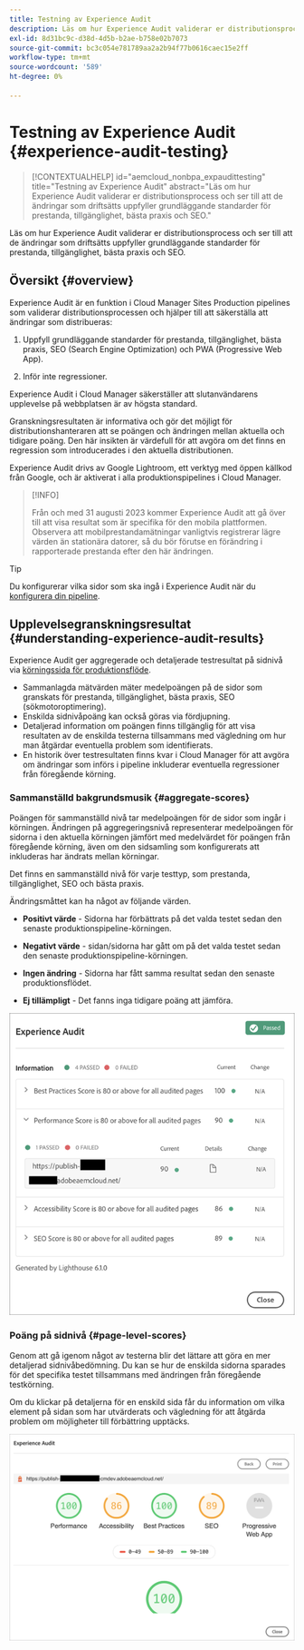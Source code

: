 ```yaml
---
title: Testning av Experience Audit
description: Läs om hur Experience Audit validerar er distributionsprocess och ser till att de ändringar som driftsätts uppfyller grundläggande standarder för prestanda, tillgänglighet, bästa praxis och SEO.
exl-id: 8d31bc9c-d38d-4d5b-b2ae-b758e02b7073
source-git-commit: bc3c054e781789aa2a2b94f77b0616caec15e2ff
workflow-type: tm+mt
source-wordcount: '589'
ht-degree: 0%

---
```



# Testning av Experience Audit {#experience-audit-testing}

>[!CONTEXTUALHELP]
>id="aemcloud_nonbpa_expaudittesting"
>title="Testning av Experience Audit"
>abstract="Läs om hur Experience Audit validerar er distributionsprocess och ser till att de ändringar som driftsätts uppfyller grundläggande standarder för prestanda, tillgänglighet, bästa praxis och SEO."

Läs om hur Experience Audit validerar er distributionsprocess och ser till att de ändringar som driftsätts uppfyller grundläggande standarder för prestanda, tillgänglighet, bästa praxis och SEO.

## Översikt {#overview}

Experience Audit är en funktion i Cloud Manager Sites Production pipelines som validerar distributionsprocessen och hjälper till att säkerställa att ändringar som distribueras:

1. Uppfyll grundläggande standarder för prestanda, tillgänglighet, bästa praxis, SEO (Search Engine Optimization) och PWA (Progressive Web App).

1. Inför inte regressioner.

Experience Audit i Cloud Manager säkerställer att slutanvändarens upplevelse på webbplatsen är av högsta standard.

Granskningsresultaten är informativa och gör det möjligt för distributionshanteraren att se poängen och ändringen mellan aktuella och tidigare poäng. Den här insikten är värdefull för att avgöra om det finns en regression som introducerades i den aktuella distributionen.

Experience Audit drivs av Google Lightroom, ett verktyg med öppen källkod från Google, och är aktiverat i alla produktionspipelines i Cloud Manager.

>[!INFO]
>
>Från och med 31 augusti 2023 kommer Experience Audit att gå över till att visa resultat som är specifika för den mobila plattformen. Observera att mobilprestandamätningar vanligtvis registrerar lägre värden än stationära datorer, så du bör förutse en förändring i rapporterade prestanda efter den här ändringen.

>[!TIP]
>
>Du konfigurerar vilka sidor som ska ingå i Experience Audit när du [konfigurera din pipeline](/help/implementing/cloud-manager/configuring-pipelines/configuring-production-pipelines.md#full-stack-code).

## Upplevelsegranskningsresultat {#understanding-experience-audit-results}

Experience Audit ger aggregerade och detaljerade testresultat på sidnivå via [körningssida för produktionsflöde](/help/implementing/cloud-manager/deploy-code.md).

* Sammanlagda mätvärden mäter medelpoängen på de sidor som granskats för prestanda, tillgänglighet, bästa praxis, SEO (sökmotoroptimering).
* Enskilda sidnivåpoäng kan också göras via fördjupning.
* Detaljerad information om poängen finns tillgänglig för att visa resultaten av de enskilda testerna tillsammans med vägledning om hur man åtgärdar eventuella problem som identifierats.
* En historik över testresultaten finns kvar i Cloud Manager för att avgöra om ändringar som införs i pipeline inkluderar eventuella regressioner från föregående körning.

### Sammanställd bakgrundsmusik {#aggregate-scores}

Poängen för sammanställd nivå tar medelpoängen för de sidor som ingår i körningen. Ändringen på aggregeringsnivå representerar medelpoängen för sidorna i den aktuella körningen jämfört med medelvärdet för poängen från föregående körning, även om den sidsamling som konfigurerats att inkluderas har ändrats mellan körningar.

Det finns en sammanställd nivå för varje testtyp, som prestanda, tillgänglighet, SEO och bästa praxis.

Ändringsmåttet kan ha något av följande värden.

* **Positivt värde** - Sidorna har förbättrats på det valda testet sedan den senaste produktionspipeline-körningen.

* **Negativt värde** - sidan/sidorna har gått om på det valda testet sedan den senaste produktionspipeline-körningen.

* **Ingen ändring** - Sidorna har fått samma resultat sedan den senaste produktionsflödet.

* **Ej tillämpligt** - Det fanns inga tidigare poäng att jämföra.

![Resultat av granskning](/help/implementing/cloud-manager/assets/exp-audit-1.png)

### Poäng på sidnivå {#page-level-scores}

Genom att gå igenom något av testerna blir det lättare att göra en mer detaljerad sidnivåbedömning. Du kan se hur de enskilda sidorna sparades för det specifika testet tillsammans med ändringen från föregående testkörning.

Om du klickar på detaljerna för en enskild sida får du information om vilka element på sidan som har utvärderats och vägledning för att åtgärda problem om möjligheter till förbättring upptäcks.

![Poäng på sidnivå](/help/implementing/cloud-manager/assets/exp-audit-2.png)
